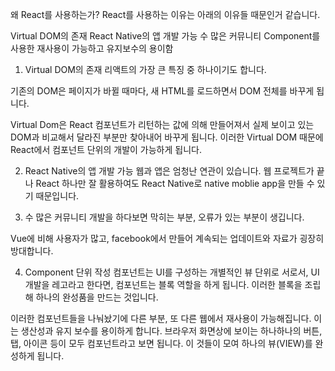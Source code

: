 왜 React를 사용하는가?
React를 사용하는 이유는 아래의 이유들 때문인거 같습니다.

Virtual DOM의 존재
React Native의 앱 개발 가능
수 많은 커뮤니티
Component를 사용한 재사용이 가능하고 유지보수의 용이함

1. Virtual DOM의 존재
   리액트의 가장 큰 특징 중 하나이기도 합니다.

기존의 DOM은 페이지가 바뀔 때마다, 새 HTML를 로드하면서 DOM 전체를 바꾸게 됩니다.

Virtual Dom은 React 컴포넌트가 리턴하는 값에 의해 만들어져서 실제 보이고 있는 DOM과 비교해서 달라진 부분만 찾아내어 바꾸게 됩니다. 이러한 Virtual DOM 때문에 React에서 컴포넌트 단위의 개발이 가능하게 됩니다.

2. React Native의 앱 개발 가능
   웹과 앱은 엄청난 연관이 있습니다. 웹 프로젝트가 끝나 React 하나만 잘 활용하여도 React Native로 native moblie app을 만들 수 있기 때문입니다.

3. 수 많은 커뮤니티
   개발을 하다보면 막히는 부분, 오류가 있는 부분이 생깁니다.

Vue에 비해 사용자가 많고, facebook에서 만들어 계속되는 업데이트와 자료가 굉장히 방대합니다.

4. Component 단위 작성
   컴포넌트는 UI를 구성하는 개별적인 뷰 단위로 서로서, UI 개발을 레고라고 한다면, 컴포넌트는 블록 역할을 하게 됩니다. 이러한 블록을 조립해 하나의 완성품을 만드는 것입니다.

이러한 컴포넌트들을 나눠놨기에 다른 부분, 또 다른 웹에서 재사용이 가능해집니다. 이는 생산성과 유지 보수를 용이하게 합니다. 브라우저 화면상에 보이는 하나하나의 버튼, 탭, 아이콘 등이 모두 컴포넌트라고 보면 됩니다. 이 것들이 모여 하나의 뷰(VIEW)를 완성하게 됩니다.
